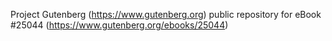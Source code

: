 Project Gutenberg (https://www.gutenberg.org) public repository for eBook #25044 (https://www.gutenberg.org/ebooks/25044)
